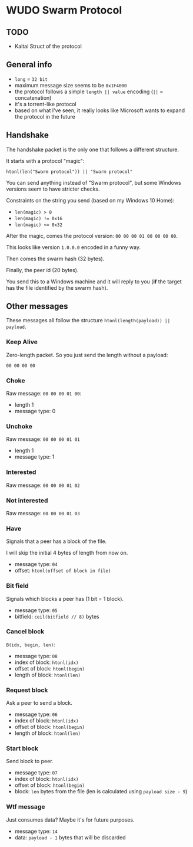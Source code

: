 # WUDO Swarm Protocol

## TODO

- Kaitai Struct of the protocol

## General info

- `long` = `32 bit`
- maximum message size seems to be `0x1F4000`
- the protocol follows a simple `length || value` encoding (`||` = concatenation)
- it's a torrent-like protocol
- based on what I've seen, it really looks like Microsoft wants to expand the protocol in the future

## Handshake

The handshake packet is the only one that follows a different structure.

It starts with a protocol "magic":

```
htonl(len("Swarm protocol")) || "Swarm protocol"
```

You can send anything instead of "Swarm protocol", but some Windows versions seem to have stricter checks.

Constraints on the string you send (based on my Windows 10 Home):

- `len(magic) > 0`
- `len(magic) != 0x16`
- `len(magic) <= 0x32`

After the magic, comes the protocol version: `00 00 00 01 00 00 00 00`.

This looks like version `1.0.0.0` encoded in a funny way.

Then comes the swarm hash (32 bytes).

Finally, the peer id (20 bytes).

You send this to a Windows machine and it will reply to you (**if** the target has the file identified by the swarm hash).

## Other messages

These messages all follow the structure `htonl(length(payload)) || payload`.

### Keep Alive

Zero-length packet.
So you just send the length without a payload:

`00 00 00 00`

### Choke

Raw message: `00 00 00 01 00`:

- length 1
- message type: 0

### Unchoke

Raw message: `00 00 00 01 01`

- length 1
- message type: 1

### Interested

Raw message: `00 00 00 01 02`

### Not interested

Raw message: `00 00 00 01 03`

### Have

Signals that a peer has a block of the file.

I will skip the initial 4 bytes of length from now on.

- message type: `04`
- offset: `htonl(offset of block in file)`

### Bit field

Signals which blocks a peer has (1 bit = 1 block).

- message type: `05`
- bitfield: `ceil(bitfield // 8)` bytes

### Cancel block

`B(idx, begin, len)`:

- message type: `08`
- index of block: `htonl(idx)`
- offset of block: `htonl(begin)`
- length of block: `htonl(len)`

### Request block

Ask a peer to send a block.

- message type: `06`
- index of block: `htonl(idx)`
- offset of block: `htonl(begin)`
- length of block: `htonl(len)`

### Start block

Send block to peer.

- message type: `07`
- index of block: `htonl(idx)`
- offset of block: `htonl(begin)`
- block: `len` bytes from the file (len is calculated using `payload size - 9`)

### Wtf message

Just consumes data?
Maybe it's for future purposes.

- message type: `14`
- data: `payload - 1` bytes that will be discarded
